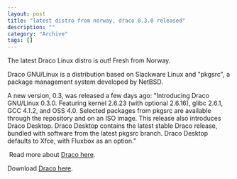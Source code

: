```yaml
--- 
layout: post 
title: "latest distro from norway, draco 0.3.0 released"
description: ""
category: "Archive"
tags: []
---  
```

The latest Draco Linux distro is out! Fresh from Norway.

Draco GNU/Linux is a distribution based on Slackware Linux and "pkgsrc", a package management system developed by NetBSD.

A new version, 0.3, was released a few days ago: "Introducing Draco GNU/Linux 0.3.0. Featuring kernel 2.6.23 (with optional 2.6.16), glibc 2.6.1, GCC 4.1.2, and OSS 4.0. Selected packages from pkgsrc are available through the repository and on an ISO image. This release also introduces Draco Desktop. Draco Desktop contains the latest stable Draco release, bundled with software from the latest pkgsrc branch. Draco Desktop defaults to Xfce, with Fluxbox as an option." 

<img src="http://cdn.umedia.no/img/slim.jpg" alt="" class="reflect rheight18"/>
Read more about <a href="http://www.dracolinux.org/">Draco here</a>.

Download <a href="http://dracolinux.org/pub/draco-0.3-iso/draco-0.3.0.iso">Draco here</a>.
